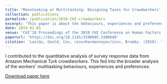```yaml
---
title: "Monotasking or Multitasking: Designing Tasks for Crowdworkers’ Preferences."
collection: publications
permalink: /publication/2019-CHI-crowdworkers
excerpt: 'This paper is about the behaviours, experiences and preferences of crowdworkers, from a Human-Computer Interaction perspective.'
date: 2019-01-01
venue: 'CHI’19 Proceedings of the 2019 CHI Conference on Human Factors in Computing Systems'
paperurl: 'https://doi.org/10.1145/3290605.3300649'
citation: 'Lascău, Gould, Cox, <ins>Karmannaya</ins>, Brumby. (2018). "Monotasking or Multitasking: Designing Tasks for Crowdworkers’ Preferences." <i> CHI’19 Proceedings of the 2019 CHI Conference on Human Factors in Computing Systems</i>. ACM, New York.'
---
```


I contributed to the quantitative analysis of survey response data from Amazon Mechanical Turk crowdworkers. This fed into the broader analysis of the workers' multitasking behaviours, experiences and preferences.

[Download paper here](https://dl.acm.org/doi/pdf/10.1145/3290605.3300649)

